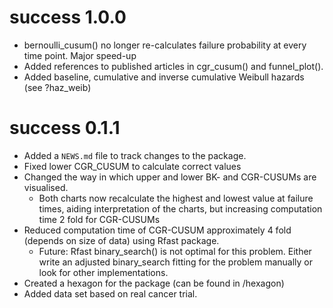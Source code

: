 # success 1.0.0

* bernoulli_cusum() no longer re-calculates failure probability at every time point. Major speed-up
* Added references to published articles in cgr_cusum() and funnel_plot().
* Added baseline, cumulative and inverse cumulative Weibull hazards (see ?haz_weib)



# success 0.1.1

* Added a `NEWS.md` file to track changes to the package.
* Fixed lower CGR_CUSUM to calculate correct values
* Changed the way in which upper and lower BK- and CGR-CUSUMs are visualised.
  * Both charts now recalculate the highest and lowest value at failure times, aiding interpretation of the charts, but increasing computation time 2 fold for CGR-CUSUMs
* Reduced computation time of CGR-CUSUM approximately 4 fold (depends on size of data) using Rfast package. 
  * Future: Rfast binary_search() is not optimal for this problem. Either write an adjusted binary_search fitting for the problem manually or look for other implementations.
* Created a hexagon for the package (can be found in /hexagon)
* Added data set based on real cancer trial.
